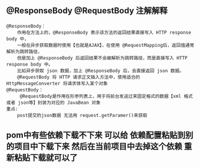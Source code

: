 ## @ResponseBody @RequestBody 注解解释
```
@ResponseBody：
    作用在方法上的，@ResponseBody 表示该方法的返回结果直接写入 HTTP response body 中，
    一般在异步获取数据时使用【也就是AJAX】，在使用 @RequestMapping后，返回值通常解析为跳转路径，
    但是加上 @ResponseBody 后返回结果不会被解析为跳转路径，而是直接写入 HTTP response body 中。 
    比如异步获取 json 数据，加上 @ResponseBody 后，会直接返回 json 数据。
    @RequestBody 将 HTTP 请求正文插入方法中，使用适合的 HttpMessageConverter 将请求体写入某个对象
@RequestBody：
     @RequestBody是作用在形参列表上，用于将前台发送过来固定格式的数据【xml 格式或者 json等】封装为对应的 JavaBean 对象
重点:
    post提交的json数据 无法用 request.getParamer()来获取
```
## pom中有些依赖下载不下来 可以给 依赖配置粘贴到别的项目中下载下来 然后在当前项目中去掉这个依赖 重新粘贴下载就可以了